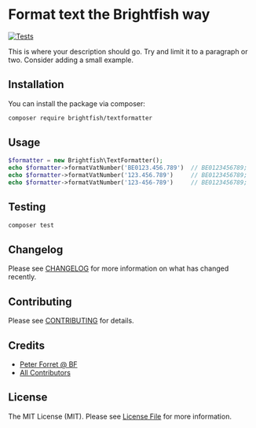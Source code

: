 # Format text the Brightfish way

[![Tests](https://github.com/brightfish-be/TextFormatter/actions/workflows/run-tests.yml/badge.svg)](https://github.com/brightfish-be/TextFormatter/actions/workflows/run-tests.yml)


This is where your description should go. Try and limit it to a paragraph or two. Consider adding a small example.



## Installation

You can install the package via composer:

```bash
composer require brightfish/textformatter
```

## Usage

```php
$formatter = new Brightfish\TextFormatter();
echo $formatter->formatVatNumber('BE0123.456.789')  // BE0123456789;
echo $formatter->formatVatNumber('123.456.789')     // BE0123456789;
echo $formatter->formatVatNumber('123-456-789')     // BE0123456789;
```

## Testing

```bash
composer test
```

## Changelog

Please see [CHANGELOG](CHANGELOG.md) for more information on what has changed recently.

## Contributing

Please see [CONTRIBUTING](https://github.com/spatie/.github/blob/main/CONTRIBUTING.md) for details.

## Credits

- [Peter Forret @ BF](https://github.com/brightfish)
- [All Contributors](../../contributors)

## License

The MIT License (MIT). Please see [License File](LICENSE.md) for more information.
